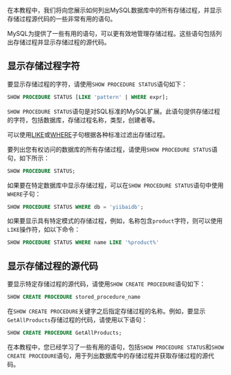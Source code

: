 在本教程中，我们将向您展示如何列出MySQL数据库中的所有存储过程，并显示存储过程源代码的一些非常有用的语句。

MySQL为提供了一些有用的语句，可以更有效地管理存储过程。这些语句包括列出存储过程并显示存储过程的源代码。

## 显示存储过程字符

要显示存储过程的字符，请使用`SHOW PROCEDURE STATUS`语句如下：

```sql
SHOW PROCEDURE STATUS [LIKE 'pattern' | WHERE expr];
```

`SHOW PROCEDURE STATUS`语句是对SQL标准的MySQL扩展。此语句提供存储过程的字符，包括数据库，存储过程名称，类型，创建者等。

可以使用[LIKE](http://www.yiibai.com/mysql/sql-like-mysql.html)或[WHERE](http://www.yiibai.com/mysql/where.html)子句根据各种标准过滤出存储过程。

要列出您有权访问的数据库的所有存储过程，请使用`SHOW PROCEDURE STATUS`语句，如下所示：

```sql
SHOW PROCEDURE STATUS;
```

如果要在特定数据库中显示存储过程，可以在`SHOW PROCEDURE STATUS`语句中使用`WHERE`子句：

```sql
SHOW PROCEDURE STATUS WHERE db = 'yiibaidb';
```

如果要显示具有特定模式的存储过程，例如，名称包含`product`字符，则可以使用`LIKE`操作符，如以下命令：

```sql
SHOW PROCEDURE STATUS WHERE name LIKE '%product%'
```

## 显示存储过程的源代码

要显示特定存储过程的源代码，请使用`SHOW CREATE PROCEDURE`语句如下：

```sql
SHOW CREATE PROCEDURE stored_procedure_name
```

在`SHOW CREATE PROCEDURE`关键字之后指定存储过程的名称。例如，要显示`GetAllProducts`存储过程的代码，请使用以下语句：

```sql
SHOW CREATE PROCEDURE GetAllProducts;
```

在本教程中，您已经学习了一些有用的语句，包括`SHOW PROCEDURE STATUS`和`SHOW CREATE PROCEDURE`语句，用于列出数据库中的存储过程并获取存储过程的源代码。